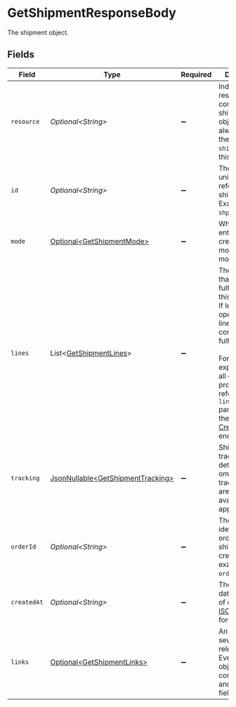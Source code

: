 # GetShipmentResponseBody

The shipment object.


## Fields

| Field                                                                                                                                                                                                                                                                  | Type                                                                                                                                                                                                                                                                   | Required                                                                                                                                                                                                                                                               | Description                                                                                                                                                                                                                                                            |
| ---------------------------------------------------------------------------------------------------------------------------------------------------------------------------------------------------------------------------------------------------------------------- | ---------------------------------------------------------------------------------------------------------------------------------------------------------------------------------------------------------------------------------------------------------------------- | ---------------------------------------------------------------------------------------------------------------------------------------------------------------------------------------------------------------------------------------------------------------------- | ---------------------------------------------------------------------------------------------------------------------------------------------------------------------------------------------------------------------------------------------------------------------- |
| `resource`                                                                                                                                                                                                                                                             | *Optional\<String>*                                                                                                                                                                                                                                                    | :heavy_minus_sign:                                                                                                                                                                                                                                                     | Indicates the response contains a shipment object. Will always contain the string `shipment` for this endpoint.                                                                                                                                                        |
| `id`                                                                                                                                                                                                                                                                   | *Optional\<String>*                                                                                                                                                                                                                                                    | :heavy_minus_sign:                                                                                                                                                                                                                                                     | The identifier uniquely referring to this shipment. Example: `shp_3wmsgCJN4U`.                                                                                                                                                                                         |
| `mode`                                                                                                                                                                                                                                                                 | [Optional\<GetShipmentMode>](../../models/operations/GetShipmentMode.md)                                                                                                                                                                                               | :heavy_minus_sign:                                                                                                                                                                                                                                                     | Whether this entity was created in live mode or in test mode.                                                                                                                                                                                                          |
| `lines`                                                                                                                                                                                                                                                                | List\<[GetShipmentLines](../../models/operations/GetShipmentLines.md)>                                                                                                                                                                                                 | :heavy_minus_sign:                                                                                                                                                                                                                                                     | The order lines that are being fulfilled with this shipment. If left blank, all open order lines will be<br/>considered fulfilled.<br/><br/>For an in-depth explanation of all order line properties, refer to the `lines` parameter of the<br/>[Create order](create-order) endpoint. |
| `tracking`                                                                                                                                                                                                                                                             | [JsonNullable\<GetShipmentTracking>](../../models/operations/GetShipmentTracking.md)                                                                                                                                                                                   | :heavy_minus_sign:                                                                                                                                                                                                                                                     | Shipment tracking details. Can be omitted if tracking details are not available or not applicable.                                                                                                                                                                     |
| `orderId`                                                                                                                                                                                                                                                              | *Optional\<String>*                                                                                                                                                                                                                                                    | :heavy_minus_sign:                                                                                                                                                                                                                                                     | The unique identifier of the order this shipment was created for. For example: `ord_8wmqcHMN4U`.                                                                                                                                                                       |
| `createdAt`                                                                                                                                                                                                                                                            | *Optional\<String>*                                                                                                                                                                                                                                                    | :heavy_minus_sign:                                                                                                                                                                                                                                                     | The entity's date and time of creation, in [ISO 8601](https://en.wikipedia.org/wiki/ISO_8601) format.                                                                                                                                                                  |
| `links`                                                                                                                                                                                                                                                                | [Optional\<GetShipmentLinks>](../../models/operations/GetShipmentLinks.md)                                                                                                                                                                                             | :heavy_minus_sign:                                                                                                                                                                                                                                                     | An object with several relevant URLs. Every URL object will contain an `href` and a `type` field.                                                                                                                                                                      |